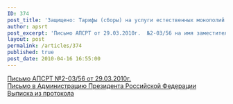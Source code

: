 ```yaml
---
ID: 374
post_title: 'Защищено: Тарифы (сборы) на услуги естественных монополий на речном транспор'
author: apsrt
post_excerpt: 'Письмо АПСРТ от 29.03.2010г.  №2-03/56 на имя заместителя Руководителя  Федеральной службы по тарифам Т.Н. Стебуновой'
layout: post
permalink: /articles/374
published: true
post_date: 2010-04-16 16:55:00
---
```

<a href="http://www.apsrt.ru/docs/stebunovoi.doc"><span style="text-decoration:underline;"> Письмо АПСРТ №2-03/56 от 29.03.2010г.</span></a><br />
<a href="http://www.apsrt.ru/docs/2-03-124.doc"><span style="text-decoration:underline;"> Письмо в Администрацию Президента Российской Федерации</span></a><br />
<a href="http://www.apsrt.ru/docs/vipiska.doc"><span style="text-decoration:underline;"> Выписка из протокола</span></a>